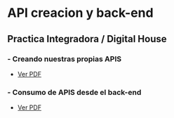 # API creacion y back-end 
## Practica Integradora / Digital House

### - Creando nuestras propias APIS 
   - <a href="https://github.com/YonPalac1/API_1y2/blob/master/pdf/ej1.pdf">Ver PDF</a>
### - Consumo de APIS desde el back-end
   - <a href="https://github.com/YonPalac1/API_1y2/blob/master/pdf/ej2.pdf">Ver PDF</a>
